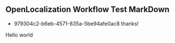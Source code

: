 ## OpenLocalization Workflow Test MarkDown
* 979304c2-b6eb-4571-835a-5be94afe0ac8 
thanks!

Hello world